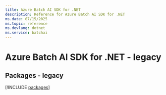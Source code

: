 ```yaml
---
title: Azure Batch AI SDK for .NET
description: Reference for Azure Batch AI SDK for .NET
ms.date: 07/15/2025
ms.topic: reference
ms.devlang: dotnet
ms.service: batchai
---
```

# Azure Batch AI SDK for .NET - legacy
## Packages - legacy
[!INCLUDE [packages](batch-ai-index.md)]
